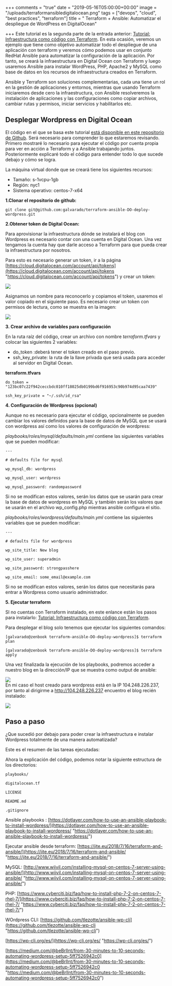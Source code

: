 +++
comments = "true"
date = "2019-05-16T05:00:00+00:00"
image = "/uploads/terraformansibledigitalocean.png"
tags = ["devops", "cloud", "best practices", "terraform"]
title = " Terraform + Ansible: Automatizar el despliegue de WordPress en DigitalOcean"

+++
Este tutorial es la segunda parte de la entrada anterior: [Tutorial: Infraestructura como código con Terraform](https://galvarado.com.mx/post/tutorial-infraestructura-como-c%C3%B3digo-con-terraform/).  En esta ocasión,  veremos un ejemplo que tiene como objetivo  automatizar todo el despliegue de una aplicación con terraform y veremos cómo podemos usar en conjunto RedHat Ansible para automatizar la configuración de la aplicación. Por tanto, se creará la infraestructura en Digital Ocean con Terraform y luego usaremos Ansible para instalar WordPress, PHP, Apache2 y MySQL como base de datos en los recursos de infraestructura creados en Terraform.

Ansible y Terraform son soluciones complementarias, cada una tiene un rol en la gestión de aplicaciones y entornos, mientras  que usando Terraform iniciaremos desde cero la infraestructura, con Ansible resolveremos la instalación de aplicaciones y las configuraciones como copiar archivos, cambiar rutas y permisos, iniciar servicios y habilitarlos etc.

## Desplegar Wordpress en Digital Ocean

El código en el que se basa este tutorial  [está disponible en este repositorio de Github](https://github.com/galvarado/terraform-ansible-DO-deploy-wordpress).  Será necesario para comprender lo que estaremos revisando. Primero mostraré lo necesario para ejecutar el código por cuenta propia para ver en acción a Terraform y a Ansible trabajando juntos. Posteriormente explicaré todo el código para entender todo lo que sucede debajo y cómo se logra.

La máquina virtual donde que se creará  tiene los siguientes recursos:

* Tamaño: s-1vcpu-1gb
* Región: nyc1
* Sistema operativo: centos-7-x64

**1.Clonar el repositorio de github:**

    git clone git@github.com:galvarado/terraform-ansible-DO-deploy-wordpress.git

**2.Obtener token de Digital Ocean:**

Para aprovisionar la infraestructura dónde se instalará el blog con Wordpress es necesario contar con una cuenta en Digital Ocean. Una vez tengamos la cuenta hay que darle acceso a Terraform para que pueda crear la infraestructura por nosotros.

Para esto es necesario generar un token, ir a la página [https://cloud.digitalocean.com/account/api/tokens](https://cloud.digitalocean.com/account/api/tokens "https://cloud.digitalocean.com/account/api/tokens") y crear un token:

![](/uploads/tokenDO.png)

Asignamos un nombre para reconocerlo y copiamos el token, usaremos el valor copiado en el siguiente paso. Es necesario crear un token con permisos de lectura, como se muestra en la imagen:

![](/uploads/tokenDO2.png)

**3. Crear archivo de variables para configuración**

En la ruta raíz del código, crear un archivo con nombre _terraform.tfvars_ y colocar las siguientes 2 variables:

* do_token :deberá tener el token creado en el paso previo.
* ssh_key_private: la ruta de la llave privada que será usada para acceder al servidor en Digital Ocean.

**terraform.tfvars**

    do_token = "123bc07c22f942ceccbdc010ff18025db0199bd6f916953c90b974d95caa7439"
    
    ssh_key_private = "~/.ssh/id_rsa"

**4. Configuración de Wordpress (opcional)**

Aunque no es necesario para ejecutar el código, opcionalmente se pueden cambiar los valores definidos para la base de datos de MySQL que se usará con wordpress así como los valores de configuración de wordpress:

_playbooks/roles/mysql/defaults/main.yml_ contiene las siguientes variables que se pueden modificar:

    ---
    
    # defaults file for mysql
    
    wp_mysql_db: wordpress
    
    wp_mysql_user: wordpress
    
    wp_mysql_password: randompassword

Si no se modifican estos valores, serán los datos que se usarán para crear la base de datos de wordpress en MySQL y también serán los valores que se usarán en el archivo wp_config.php mientras ansible configura el sitio.

_playbooks/roles/wordpress/defaults/main.yml_ contiene las siguientes variables que se pueden modificar:

    ---
    
    # defaults file for wordpress
    
    wp_site_title: New blog
    
    wp_site_user: superadmin
    
    wp_site_password: strongpasshere
    
    wp_site_email: some_email@example.com

Si no se modifican estos valores, serán los datos que necesitarás para entrar a Wordpress como usuario administrador.

**5. Ejecutar terraform**

SI no cuentas con Terraform instalado, en este enlance están los pasos para instalarlo:  [Tutorial: Infraestructura como código con Terraform](https://galvarado.com.mx/post/tutorial-infraestructura-como-c%C3%B3digo-con-terraform/).

Para desplegar el blog solo tenemos que ejecutar los siguientes comandos:

    [galvarado@zenbook terraform-ansible-DO-deploy-wordpress]$ terraform plan
    
    [galvarado@zenbook terraform-ansible-DO-deploy-wordpress]$ terraform apply

Una vez finalizada la ejecución de los playbooks, podremos acceder a nuestro blog en la dirección/IP que se muestra como output de ansible:

![](/uploads/Screenshot-20190520132957-1156x242.png)  
En mi caso el host creado para wordpress está en la IP 104.248.226.237, por tanto al dirigirme a http://104.248.226.237 encuentro el blog recién instalado:

![](/uploads/Screenshot-20190520133138-1178x768.png)

## Paso a paso

¿Que sucedió por debajo para poder crear la infraestructura e instalar Wordpress totalmente de una manera automatizada?

Este es el resumen de las tareas ejecutadas:

Ahora la explicación del código, podemos notar la siguiente estructura de los directorios:

    playbooks/
    
    digitalocean.tf  
    
    LICENSE 
    
    README.md 
    
    .gitignore

Ansible playbooks : [https://dotlayer.com/how-to-use-an-ansible-playbook-to-install-wordpress/](https://dotlayer.com/how-to-use-an-ansible-playbook-to-install-wordpress/ "https://dotlayer.com/how-to-use-an-ansible-playbook-to-install-wordpress/")

Ejecutar ansible desde terraform: [https://jite.eu/2018/7/16/terraform-and-ansible/](https://jite.eu/2018/7/16/terraform-and-ansible/ "https://jite.eu/2018/7/16/terraform-and-ansible/")

MySQL: [http://www.wiivil.com/installing-mysql-on-centos-7-server-using-ansible/](http://www.wiivil.com/installing-mysql-on-centos-7-server-using-ansible/ "http://www.wiivil.com/installing-mysql-on-centos-7-server-using-ansible/")

PHP: [https://www.cyberciti.biz/faq/how-to-install-php-7-2-on-centos-7-rhel-7/](https://www.cyberciti.biz/faq/how-to-install-php-7-2-on-centos-7-rhel-7/ "https://www.cyberciti.biz/faq/how-to-install-php-7-2-on-centos-7-rhel-7/")

WOrdpress CLI: [https://github.com/tlezotte/ansible-wp-cli](https://github.com/tlezotte/ansible-wp-cli "https://github.com/tlezotte/ansible-wp-cli")

[https://wp-cli.org/es/](https://wp-cli.org/es/ "https://wp-cli.org/es/")

[https://medium.com/@beBrllnt/from-30-minutes-to-10-seconds-automating-wordpress-setup-5ff7526942c0](https://medium.com/@beBrllnt/from-30-minutes-to-10-seconds-automating-wordpress-setup-5ff7526942c0 "https://medium.com/@beBrllnt/from-30-minutes-to-10-seconds-automating-wordpress-setup-5ff7526942c0")